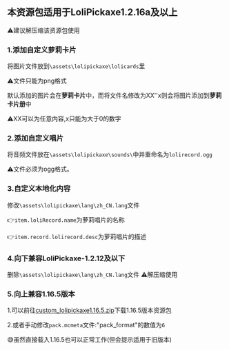 ## 本资源包适用于LoliPickaxe1.2.16a及以上

:warning:建议解压缩该资源包使用

### 1.添加自定义萝莉卡片

将图片文件放到`\assets\lolipickaxe\lolicards`里

:warning:文件只能为png格式

默认添加的图片会在**萝莉卡片**中，而将文件名修改为XX''x则会将图片添加到**萝莉卡片册**中

:warning:XX可以为任意内容,x只能为大于0的数字

### 2.添加自定义唱片

将音频文件放在`\assets\lolipickaxe\sounds\`中并重命名为`lolirecord.ogg`

:warning:文件必须为ogg格式。

### 3.自定义本地化内容

修改`\assets\lolipickaxe\lang\zh_CN.lang`文件

:point_right:`item.loliRecord.name`为萝莉唱片的名称

:point_right:`item.record.lolirecord.desc`为萝莉唱片的描述

### 4.向下兼容LoliPickaxe-1.2.12及以下

删除`\assets\lolipickaxe\lang\zh_CN.lang`文件
⚠️解压缩使用

### 5.向上兼容1.16.5版本

1.可以前往[custom_lolipickaxe1.16.5.zip](https://1drv.ms/u/s!Av8Ywjay3WlycnHUbSZUq4x8nRE?e=0FI6iR)下载1.16.5版本资源包

2.或者手动修改`pack.mcmeta`文件:"pack_format"的数值为`6`

:sweat_smile:虽然直接载入1.16.5也可以正常工作(但会提示适用于旧版本)



